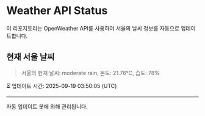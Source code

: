 
# Weather API Status

이 리포지토리는 OpenWeather API를 사용하여 서울의 날씨 정보를 자동으로 업데이트합니다.

## 현재 서울 날씨
> 서울의 현재 날씨: moderate rain, 온도: 21.76°C, 습도: 78%

⏳ 업데이트 시간: 2025-09-19 03:50:05 (UTC)

---
자동 업데이트 봇에 의해 관리됩니다.
